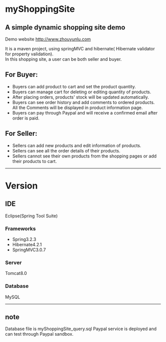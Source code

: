 # myShoppingSite

## A simple dynamic shopping site demo

Demo website http://www.zhouyunlu.com


It is a maven project, using springMVC and hibernate( Hibernate validator for property validation).  
In this shopping site, a user can be both seller and buyer. 
## For Buyer:
* Buyers can add product to cart and set the product quantity.
* Buyers can manage cart for deleting or editing quantity of products.
* After placing orders, products' stock will be updated automatically.
* Buyers can see order history and add comments to ordered products. All the Comments will be displayed in product information page.
* Buyers can pay through Paypal and will receive a confirmed email after order is paid.

## For Seller:
* Sellers can add new products and edit information of products.
* Sellers can see all the order details of their products.
* Sellers cannot see their own products from the shopping pages or add their products to cart.

---
# Version
## IDE 
Eclipse(Spring Tool Suite)
### Frameworks
* Spring3.2.3
* Hibernate4.2.1
* SpringMVC3.0.7 

### Server
Tomcat8.0
### Database
MySQL

---
## note 
Database file is myShoppingSite_query.sql 
Paypal service is deployed and can test through Paypal sandbox. 
